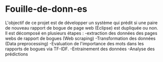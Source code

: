 # Fouille-de-donn-es
L'objectif de ce projet est  de développer un système qui prédit si une paire de nouveau rapport de bogue de page web (Eclipse) est  dupliquée ou non.
Il est décomposé en plusieurs étapes :
-extraction des données des pages webs de rapport de bogues (Web scraping)
-Transformation des données (Data preprocessing)
-Evaluation de l'importance des mots dans les rapports de bogues via TF-IDF.
-Entrainement des données
-Analyse des prédictions
